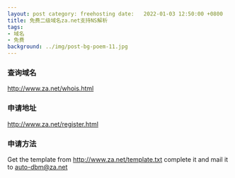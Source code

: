 ```yaml
---
layout: post category: freehosting date:   2022-01-03 12:50:00 +0800
title: 免费二级域名za.net支持NS解析
tags:
- 域名
- 免费
background: ../img/post-bg-poem-11.jpg
---
```


### 查询域名<br>
http://www.za.net/whois.html

### 申请地址<br>
http://www.za.net/register.html

### 申请方法<br>
Get the template from  http://www.za.net/template.txt
complete it and mail it to auto-dbm@za.net